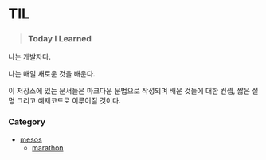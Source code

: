 # TIL
> ### Today I Learned

나는 개발자다.

나는 매일 새로운 것을 배운다.

이 저장소에 있는 문서들은 마크다운 문법으로 작성되며 배운 것들에 대한 컨셉, 짧은 설명 그리고 예제코드로 이루어질 것이다.


### Category
* [mesos](./mesos/README.md)
    * [marathon](./mesos/marathon/README.md)

